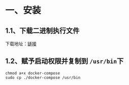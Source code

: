 # 一、安装

## 1.1、下载二进制执行文件

下载地址：[链接](https://github.com/docker/compose/releases/)

## 1.2、赋予启动权限并复制到 `/usr/bin`下
```shell
chmod a+x docker-compose
sudo cp ./docker-compose /usr/bin
```